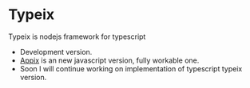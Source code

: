 # Typeix
Typeix is nodejs framework for typescript

* Development version.
* [Appix](https://github.com/igorzg/appix) is an new javascript version, fully workable one.
* Soon I will continue working on implementation of typescript typeix version.
